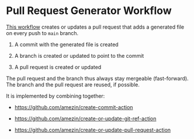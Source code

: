 # Pull Request Generator Workflow

[This workflow](.github/workflows/make-pull-request.yml) creates or updates
a pull request that adds a generated file on every push to `main` branch.

1. A commit with the generated file is created

2. A branch is created or updated to point to the commit

3. A pull request is created or updated

The pull request and the branch thus always stay mergeable (fast-forward).
The branch and the pull request are reused, if possible.

It is implemented by combining together:

- https://github.com/amezin/create-commit-action

- https://github.com/amezin/create-or-update-git-ref-action

- https://github.com/amezin/create-or-update-pull-request-action
